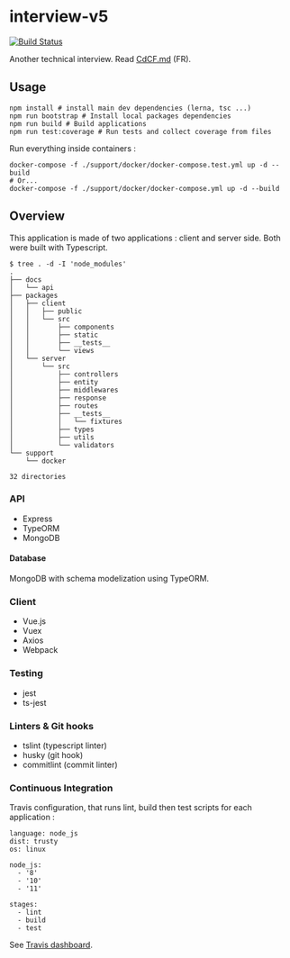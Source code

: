 # interview-v5

[![Build Status](https://img.shields.io/travis/sundowndev/interview-v5/master.svg?style=flat-square)](https://travis-ci.org/sundowndev/interview-v5)

Another technical interview. Read [CdCF.md](CdCF.md) (FR).

## Usage

```
npm install # install main dev dependencies (lerna, tsc ...)
npm run bootstrap # Install local packages dependencies
npm run build # Build applications
npm run test:coverage # Run tests and collect coverage from files
```

Run everything inside containers :

```
docker-compose -f ./support/docker/docker-compose.test.yml up -d --build
# Or...
docker-compose -f ./support/docker/docker-compose.yml up -d --build
```

## Overview

This application is made of two applications : client and server side. Both were built with Typescript.

```shell
$ tree . -d -I 'node_modules'  
.
├── docs
│   └── api
├── packages
│   ├── client
│   │   ├── public
│   │   └── src
│   │       ├── components
│   │       ├── static
│   │       ├── __tests__
│   │       └── views
│   └── server
│       └── src
│           ├── controllers
│           ├── entity
│           ├── middlewares
│           ├── response
│           ├── routes
│           ├── __tests__
│           │   └── fixtures
│           ├── types
│           ├── utils
│           └── validators
└── support
    └── docker

32 directories
```

### API

- Express
- TypeORM
- MongoDB

#### Database

MongoDB with schema modelization using TypeORM.

### Client

- Vue.js
- Vuex
- Axios
- Webpack

### Testing

- jest
- ts-jest

### Linters & Git hooks

- tslint (typescript linter)
- husky (git hook)
- commitlint (commit linter)

### Continuous Integration

Travis configuration, that runs lint, build then test scripts for each application :

```
language: node_js
dist: trusty
os: linux

node_js:
  - '8'
  - '10'
  - '11'

stages:
  - lint
  - build
  - test
```

See [Travis dashboard](https://travis-ci.org/sundowndev/interview-v5).
